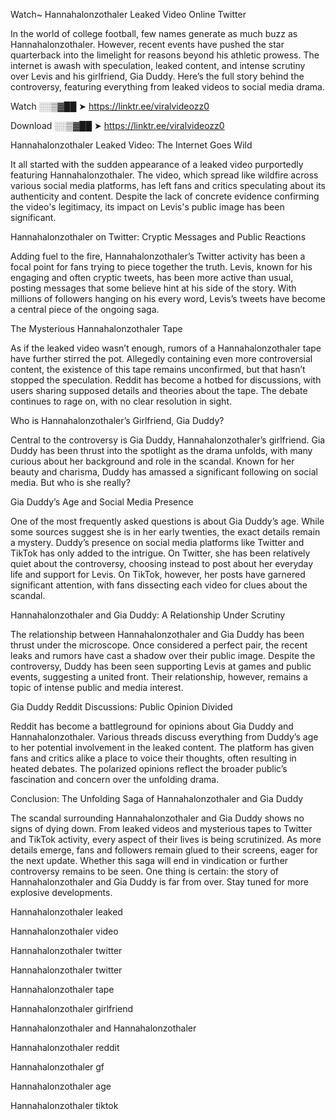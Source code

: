 Watch~ Hannahalonzothaler Leaked Video Online Twitter

In the world of college football, few names generate as much buzz as Hannahalonzothaler. However, recent events have pushed the star quarterback into the limelight for reasons beyond his athletic prowess. The internet is awash with speculation, leaked content, and intense scrutiny over Levis and his girlfriend, Gia Duddy. Here’s the full story behind the controversy, featuring everything from leaked videos to social media drama.

Watch ░░▒▓██ ➤ https://linktr.ee/viralvideozz0

Download ░░▒▓██ ➤ https://linktr.ee/viralvideozz0

Hannahalonzothaler Leaked Video: The Internet Goes Wild

It all started with the sudden appearance of a leaked video purportedly featuring Hannahalonzothaler. The video, which spread like wildfire across various social media platforms, has left fans and critics speculating about its authenticity and content. Despite the lack of concrete evidence confirming the video's legitimacy, its impact on Levis's public image has been significant.

Hannahalonzothaler on Twitter: Cryptic Messages and Public Reactions

Adding fuel to the fire, Hannahalonzothaler’s Twitter activity has been a focal point for fans trying to piece together the truth. Levis, known for his engaging and often cryptic tweets, has been more active than usual, posting messages that some believe hint at his side of the story. With millions of followers hanging on his every word, Levis’s tweets have become a central piece of the ongoing saga.

The Mysterious Hannahalonzothaler Tape

As if the leaked video wasn’t enough, rumors of a Hannahalonzothaler tape have further stirred the pot. Allegedly containing even more controversial content, the existence of this tape remains unconfirmed, but that hasn’t stopped the speculation. Reddit has become a hotbed for discussions, with users sharing supposed details and theories about the tape. The debate continues to rage on, with no clear resolution in sight.

Who is Hannahalonzothaler’s Girlfriend, Gia Duddy?

Central to the controversy is Gia Duddy, Hannahalonzothaler’s girlfriend. Gia Duddy has been thrust into the spotlight as the drama unfolds, with many curious about her background and role in the scandal. Known for her beauty and charisma, Duddy has amassed a significant following on social media. But who is she really?

Gia Duddy’s Age and Social Media Presence

One of the most frequently asked questions is about Gia Duddy’s age. While some sources suggest she is in her early twenties, the exact details remain a mystery. Duddy’s presence on social media platforms like Twitter and TikTok has only added to the intrigue. On Twitter, she has been relatively quiet about the controversy, choosing instead to post about her everyday life and support for Levis. On TikTok, however, her posts have garnered significant attention, with fans dissecting each video for clues about the scandal.

Hannahalonzothaler and Gia Duddy: A Relationship Under Scrutiny

The relationship between Hannahalonzothaler and Gia Duddy has been thrust under the microscope. Once considered a perfect pair, the recent leaks and rumors have cast a shadow over their public image. Despite the controversy, Duddy has been seen supporting Levis at games and public events, suggesting a united front. Their relationship, however, remains a topic of intense public and media interest.

Gia Duddy Reddit Discussions: Public Opinion Divided

Reddit has become a battleground for opinions about Gia Duddy and Hannahalonzothaler. Various threads discuss everything from Duddy’s age to her potential involvement in the leaked content. The platform has given fans and critics alike a place to voice their thoughts, often resulting in heated debates. The polarized opinions reflect the broader public’s fascination and concern over the unfolding drama.

Conclusion: The Unfolding Saga of Hannahalonzothaler and Gia Duddy

The scandal surrounding Hannahalonzothaler and Gia Duddy shows no signs of dying down. From leaked videos and mysterious tapes to Twitter and TikTok activity, every aspect of their lives is being scrutinized. As more details emerge, fans and followers remain glued to their screens, eager for the next update. Whether this saga will end in vindication or further controversy remains to be seen. One thing is certain: the story of Hannahalonzothaler and Gia Duddy is far from over. Stay tuned for more explosive developments.

Hannahalonzothaler leaked

Hannahalonzothaler video

Hannahalonzothaler twitter

Hannahalonzothaler twitter

Hannahalonzothaler tape

Hannahalonzothaler girlfriend

Hannahalonzothaler and Hannahalonzothaler

Hannahalonzothaler reddit

Hannahalonzothaler gf

Hannahalonzothaler age

Hannahalonzothaler tiktok